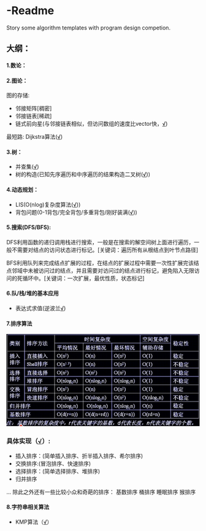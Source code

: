 # -Readme
Story some algorithm templates with program design competion.

## 大纲：

#### 1.数论：

#### 2.图论：

图的存储:
- 邻接矩阵[稠密]
- 邻接链表[稀疏]
- 链式前向星(与邻接链表相似，但访问数组的速度比vector快，[√](https://github.com/SaulZhang/Algorithm-Templates/blob/master/2-%E5%9B%BE%E8%AE%BA/%E9%93%BE%E5%BC%8F%E5%89%8D%E5%90%91%E6%98%9F/main.cpp))

最短路:
Dijkstra算法([√](https://github.com/SaulZhang/Algorithm-Templates/blob/master/2-%E5%9B%BE%E8%AE%BA/%E6%9C%80%E7%9F%AD%E8%B7%AF/Dijkstra/main.cpp))

#### 3.树：
- 并查集([√](https://github.com/SaulZhang/Algorithm-Templates/blob/master/3-%E6%A0%91/%E5%B9%B6%E6%9F%A5%E9%9B%86/main.cpp))
- 树的构造(已知先序遍历和中序遍历的结果构造二叉树([√](https://github.com/SaulZhang/Algorithm-Templates/blob/master/3-%E6%A0%91/%E5%B9%B6%E6%9F%A5%E9%9B%86/%E6%A0%91%E7%9A%84%E6%9E%84%E9%80%A0/%E5%85%88%E5%BA%8F%2B%E4%B8%AD%E5%BA%8F-%3E%E5%90%8E%E7%BB%AD/main.cpp)))

#### 4.动态规划：
- LIS(O(nlog)复杂度算法([√](https://github.com/SaulZhang/Algorithm-Templates/blob/master/4-%E5%8A%A8%E6%80%81%E8%A7%84%E5%88%92/LIS.cpp)))
- 背包问题(0-1背包/完全背包/多重背包/刚好装满([√](https://github.com/SaulZhang/Algorithm-Templates/tree/master/4-%E5%8A%A8%E6%80%81%E8%A7%84%E5%88%92)))


#### 5.搜索(DFS/BFS):

DFS利用函数的递归调用栈进行搜索，一般是在搜索的解空间树上面进行遍历，一般不需要对结点的访问状态进行标记。[关键词：遍历所有从根结点到叶节点路径]

BFS利用队列来完成结点扩展的过程，在结点的扩展过程中需要一次性扩展完该结点邻域中未被访问过的结点，并且需要对访问过的结点进行标记，避免陷入无限访问的死循环中。[关键词：一次扩展，最优性质，状态标记]


#### 6.队/栈/堆的基本应用

- 表达式求值(逆波兰[√](https://github.com/SaulZhang/Algorithm-Templates/blob/master/6-%E9%98%9F-%E6%A0%88-%E5%A0%86%E7%9A%84%E5%9F%BA%E6%9C%AC%E5%BA%94%E7%94%A8/%E8%A1%A8%E8%BE%BE%E5%BC%8F%E6%B1%82%E5%80%BC/main.cpp))

#### 7.排序算法
![各排序算法时间复杂对比](https://github.com/SaulZhang/Algorithm-Templates/raw/master/pic/%E5%90%84%E6%8E%92%E5%BA%8F%E7%AE%97%E6%B3%95%E6%97%B6%E9%97%B4%E5%A4%8D%E6%9D%82%E5%BA%A6.png)

### 具体实现（[√](https://github.com/SaulZhang/Algorithm-Templates/blob/master/7-%E6%8E%92%E5%BA%8F%E7%AE%97%E6%B3%95/main.cpp)）:
- 插入排序：(简单插入排序、折半插入排序、希尔排序)
- 交换排序:(冒泡排序、快速排序)
- 选择排序：(简单选择排序、堆排序)
- 归并排序

...
除此之外还有一些比较小众和奇葩的排序：
基数排序
桶排序
睡眠排序
猴排序

#### 8.字符串相关算法
- KMP算法（[√](https://github.com/SaulZhang/Algorithm-Templates/blob/master/8-%E5%AD%97%E7%AC%A6%E4%B8%B2%E7%9B%B8%E5%85%B3/KMP.cpp)）
